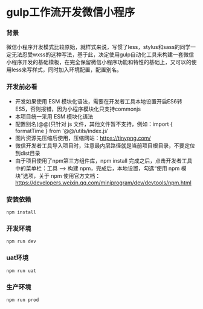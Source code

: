 # gulp工作流开发微信小程序
### 背景
微信小程序开发模式比较原始，就样式来说，写惯了less，stylus和sass的同学一定无法忍受wxss的这种写法，基于此，决定使用gulp自动化工具来构建一套微信小程序开发的基础模板，在完全保留微信小程序功能和特性的基础上，又可以的使用less来写样式，同时加入环境配置，配置别名。
### 开发前必看
- 开发如果使用 ESM 模块化语法，需要在开发者工具本地设置开启ES6转ES5，否则报错，因为小程序模块化只支持commonjs
- 本项目统一采用 ESM 模块化语法
- 配置别名(@@)只针对 js 文件，其他文件暂不支持，例如：import { formatTime } from '@@/utils/index.js'
- 图片资源先压缩后使用，压缩网站：https://tinypng.com/
- 微信开发者工具导入项目时，注意最内层路径就是当前项目根目录，不要定位到dist目录
- 由于项目使用了npm第三方组件库，npm install 完成之后，点击开发者工具中的菜单栏：工具 --> 构建 npm，完成后，本地设置，勾选“使用 npm 模块”选项，关于 npm 使用官方文档：https://developers.weixin.qq.com/miniprogram/dev/devtools/npm.html
### 安装依赖
```
npm install
```
### 开发环境
```
npm run dev
```
### uat环境
```
npm run uat
```
### 生产环境
```
npm run prod
```